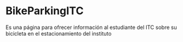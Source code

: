 # BikeParkingITC
Es una página para ofrecer información al estudiante del ITC sobre su bicicleta en el estacionamiento del instituto
